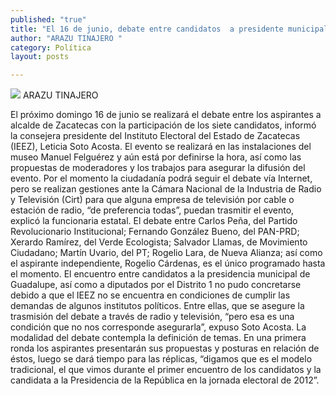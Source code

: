 ```yaml
---
published: "true"
title: "El 16 de junio, debate entre candidatos  a presidente municipal de Zacatecas "
author: "ARAZU TINAJERO "
category: Política
layout: posts

---
```


![](http://i.imgur.com/r4qMB7Am.jpg)
ARAZU TINAJERO 

El próximo domingo 16 de junio se realizará el debate entre los aspirantes a alcalde de Zacatecas con la participación de los siete candidatos, informó la consejera presidente del Instituto Electoral del Estado de Zacatecas (IEEZ), Leticia Soto Acosta.
El evento se realizará en las instalaciones del museo Manuel Felguérez y aún está por definirse la hora, así como las propuestas de moderadores y los trabajos para asegurar la difusión del evento.
Por el momento la ciudadanía podrá seguir el debate vía Internet, pero se realizan gestiones ante la Cámara Nacional de la Industria de Radio y Televisión (Cirt) para que alguna empresa de televisión por cable o estación de radio, “de preferencia todas”, puedan trasmitir el evento, explicó la funcionaria estatal.
El debate entre Carlos Peña, del Partido Revolucionario Institucional; Fernando González Bueno, del PAN-PRD; Xerardo Ramírez, del Verde Ecologista; Salvador Llamas, de Movimiento Ciudadano; Martín Uvario, del PT; Rogelio Lara, de Nueva Alianza; así como el aspirante independiente, Rogelio Cárdenas, es el único programado hasta el momento.
El encuentro entre candidatos a la presidencia municipal de Guadalupe, así como a diputados por el Distrito 1 no pudo concretarse debido a que el IEEZ no se encuentra en condiciones de cumplir las demandas de algunos institutos políticos. 
Entre ellas, que se asegure la trasmisión del debate a través de radio y televisión, “pero esa es una condición que no nos corresponde asegurarla”, expuso Soto Acosta.
La modalidad del debate contempla la definición de temas. En una primera ronda los aspirantes presentarán sus propuestas y posturas en relación de éstos, luego se dará tiempo para las réplicas, “digamos que es el modelo tradicional, el que vimos durante el primer encuentro de los candidatos y la candidata a la Presidencia de la República en la jornada electoral de 2012”.
